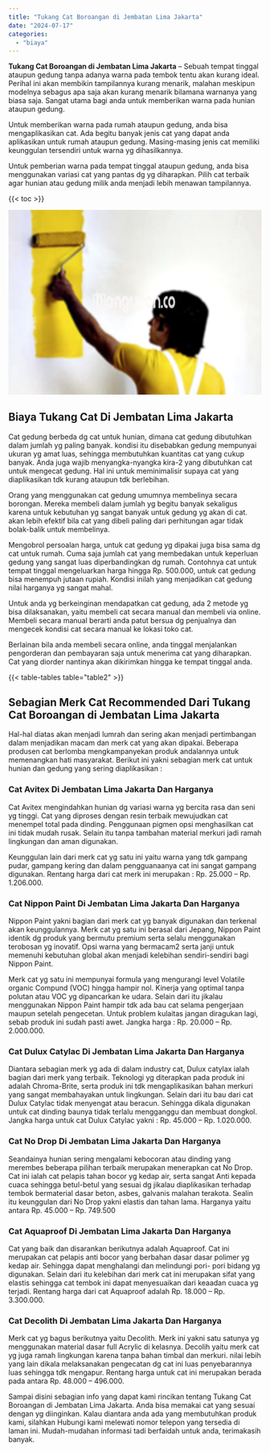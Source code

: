 ```yaml
---
title: "Tukang Cat Boroangan di Jembatan Lima Jakarta"
date: "2024-07-17"
categories: 
  - "biaya"
---
```


**Tukang Cat Boroangan di Jembatan Lima Jakarta** – Sebuah tempat tinggal ataupun gedung tanpa adanya warna pada tembok tentu akan kurang ideal. Perihal ini akan membikin tampilannya kurang menarik, malahan meskipun modelnya sebagus apa saja akan kurang menarik bilamana warnanya yang biasa saja. Sangat utama bagi anda untuk memberikan warna pada hunian ataupun gedung.

Untuk memberikan warna pada rumah ataupun gedung, anda bisa mengaplikasikan cat. Ada begitu banyak jenis cat yang dapat anda aplikasikan untuk rumah ataupun gedung. Masing-masing jenis cat memiliki keunggulan tersendiri untuk warna yg dihasilkannya.

Untuk pemberian warna pada tempat tinggal ataupun gedung, anda bisa menggunakan variasi cat yang pantas dg yg diharapkan. Pilih cat terbaik agar hunian atau gedung milik anda menjadi lebih menawan tampilannya.

{{< toc >}}

![Tukang Cat Boroangan di Jembatan Lima Jakarta](/images/jasa-cat-murah20.png)

## Biaya Tukang Cat Di Jembatan Lima Jakarta

Cat gedung berbeda dg cat untuk hunian, dimana cat gedung dibutuhkan dalam jumlah yg paling banyak. kondisi itu disebabkan gedung mempunyai ukuran yg amat luas, sehingga membutuhkan kuantitas cat yang cukup banyak. Anda juga wajib menyangka-nyangka kira-2 yang dibutuhkan cat untuk mengecat gedung. Hal ini untuk meminimalisir supaya cat yang diaplikasikan tdk kurang ataupun tdk berlebihan.

Orang yang menggunakan cat gedung umumnya membelinya secara borongan. Mereka membeli dalam jumlah yg begitu banyak sekaligus karena untuk kebutuhan yg sangat banyak untuk gedung yg akan di cat. akan lebih efektif bila cat yang dibeli paling dari perhitungan agar tidak bolak-balik untuk membelinya.

Mengobrol persoalan harga, untuk cat gedung yg dipakai juga bisa sama dg cat untuk rumah. Cuma saja jumlah cat yang membedakan untuk keperluan gedung yang sangat luas diperbandingkan dg rumah. Contohnya cat untuk tempat tinggal mengeluarkan harga hingga Rp. 500.000, untuk cat gedung bisa menempuh jutaan rupiah. Kondisi inilah yang menjadikan cat gedung nilai harganya yg sangat mahal.

Untuk anda yg berkeinginan mendapatkan cat gedung, ada 2 metode yg bisa dilaksanakan, yaitu membeli cat secara manual dan membeli via online. Membeli secara manual berarti anda patut bersua dg penjualnya dan mengecek kondisi cat secara manual ke lokasi toko cat.

Berlainan bila anda membeli secara online, anda tinggal menjalankan pengorderan dan pembayaran saja untuk menerima cat yang diharapkan. Cat yang diorder nantinya akan dikirimkan hingga ke tempat tinggal anda.

{{< table-tables table="table2" >}}

## Sebagian Merk Cat Recommended Dari Tukang Cat Boroangan di Jembatan Lima Jakarta

Hal-hal diatas akan menjadi lumrah dan sering akan menjadi pertimbangan dalam menjadikan macam dan merk cat yang akan dipakai. Beberapa produsen cat berlomba mengkampanyekan produk andalannya untuk memenangkan hati masyarakat. Berikut ini yakni sebagian merk cat untuk hunian dan gedung yang sering diaplikasikan :

### Cat Avitex Di Jembatan Lima Jakarta Dan Harganya

Cat Avitex mengindahkan hunian dg variasi warna yg bercita rasa dan seni yg tinggi. Cat yang diproses dengan resin terbaik mewujudkan cat menempel total pada dinding. Penggunaan pigmen opsi menghasilkan cat ini tidak mudah rusak. Selain itu tanpa tambahan material merkuri jadi ramah lingkungan dan aman digunakan.

Keunggulan lain dari merk cat yg satu ini yaitu warna yang tdk gampang pudar, gampang kering dan dalam pengguanaanya cat ini sangat gampang digunakan. Rentang harga dari cat merk ini merupakan : Rp. 25.000 – Rp. 1.206.000.

### Cat Nippon Paint Di Jembatan Lima Jakarta Dan Harganya

Nippon Paint yakni bagian dari merk cat yg banyak digunakan dan terkenal akan keunggulannya. Merk cat yg satu ini berasal dari Jepang, Nippon Paint identik dg produk yang bermutu premium serta selalu menggunakan terobosan yg inovatif. Opsi warna yang bermacam2 serta janji untuk memenuhi kebutuhan global akan menjadi kelebihan sendiri-sendiri bagi Nippon Paint.

Merk cat yg satu ini mempunyai formula yang mengurangi level Volatile organic Compund (VOC) hingga hampir nol. Kinerja yang optimal tanpa polutan atau VOC yg dipancarkan ke udara. Selain dari itu jikalau menggunakan Nippon Paint hampir tdk ada bau cat selama pengerjaan maupun setelah pengecetan. Untuk problem kulaitas jangan diragukan lagi, sebab produk ini sudah pasti awet. Jangka harga : Rp. 20.000 – Rp. 2.000.000.

### Cat Dulux Catylac Di Jembatan Lima Jakarta Dan Harganya

Diantara sebagian merk yg ada di dalam industry cat, Dulux catylax ialah bagian dari merk yang terbaik. Teknologi yg diterapkan pada produk ini adalah Chroma-Brite, serta produk ini tdk mengaplikasikan bahan merkuri yang sangat membahayakan untuk lingkungan. Selain dari itu bau dari cat Dulux Catylac tidak menyengat atau beracun. Sehingga dikala digunakan untuk cat dinding baunya tidak terlalu mengganggu dan membuat dongkol. Jangka harga untuk cat Dulux Catylac yakni : Rp. 45.000 – Rp. 1.020.000.

### Cat No Drop Di Jembatan Lima Jakarta Dan Harganya

Seandainya hunian sering mengalami kebocoran atau dinding yang merembes beberapa pilihan terbaik merupakan menerapkan cat No Drop. Cat ini ialah cat pelapis tahan bocor yg kedap air, serta sangat Anti kepada cuaca sehingga betul-betul yang sesuai dg jikalau diaplikasikan terhadap tembok bermaterial dasar beton, asbes, galvanis malahan terakota. Sealin itu keunggulan dari No Drop yakni elastis dan tahan lama. Harganya yaitu antara Rp. 45.000 – Rp. 749.500

### Cat Aquaproof Di Jembatan Lima Jakarta Dan Harganya

Cat yang baik dan disarankan berikutnya adalah Aquaproof. Cat ini merupakan cat pelapis anti bocor yang berbahan dasar dasar polimer yg kedap air. Sehingga dapat menghalangi dan melindungi pori- pori bidang yg digunakan. Selain dari itu kelebihan dari merk cat ini merupakan sifat yang elastis sehingga cat tembok ini dapat menyesuaikan dari keaadan cuaca yg terjadi. Rentang harga dari cat Aquaproof adalah Rp. 18.000 – Rp. 3.300.000.

### Cat Decolith Di Jembatan Lima Jakarta Dan Harganya

Merk cat yg bagus berikutnya yaitu Decolith. Merk ini yakni satu satunya yg menggunakan material dasar full Acrylic di kelasnya. Decolih yaitu merk cat yg juga ramah lingkungan karena tanpa bahan timbal dan merkuri. nilai lebih yang lain dikala melaksanakan pengecatan dg cat ini luas penyebarannya luas sehingga tdk mengapur. Rentang harga untuk cat ini merupakan berada pada antara Rp. 48.000 – 496.000.

Sampai disini sebagian info yang dapat kami rincikan tentang Tukang Cat Boroangan di Jembatan Lima Jakarta. Anda bisa memakai cat yang sesuai dengan yg diinginkan. Kalau diantara anda ada yang membutuhkan produk kami, silahkan Hubungi kami melewati nomor telepon yang tersedia di laman ini. Mudah-mudahan informasi tadi berfaidah untuk anda, terimakasih banyak.
